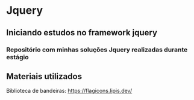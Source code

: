 # Jquery
## Iniciando estudos no framework jquery

### Repositório com minhas soluções Jquery realizadas durante estágio

## Materiais utilizados
Biblioteca de bandeiras: https://flagicons.lipis.dev/
